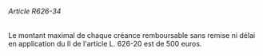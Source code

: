 ###### Article R626-34

Le montant maximal de chaque créance remboursable sans remise ni délai en application du II de l'article L. 626-20 est de 500 euros.

